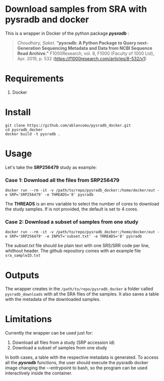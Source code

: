 # Download samples from SRA with pysradb and docker

This is a wrapper in Docker of the python package *__pysradb__* :

> _Choudhary, Saket_. __“pysradb: A Python Package to Query next-Generation Sequencing Metadata and Data from NCBI Sequence Read Archive.”__ F1000Research, vol. 8, F1000 (Faculty of 1000 Ltd), Apr. 2019, p. 532 (https://f1000research.com/articles/8-532/v1)

# Requirements
1. Docker

# Install

```
git clone https://github.com/ablancomu/pysradb_docker.git
cd pysradb_docker
docker build -t pysradb .
```

# Usage

Let's take the __SRP256479__ study as example:

### Case 1: Download all the files from SRP256479

```
docker run --rm -it -v /path/to/repo/pysradb_docker:/home/docker/out -e SRP='SRP256479' -e THREADS='8' pysradb
```
The __THREADS__ is an env variable to select the number of cores to download the study samples. If is not provided, the default is set to 4 cores.

### Case 2: Download a subset of samples from one study

```
docker run --rm -it -v /path/to/repo/pysradb_docker:/home/docker/out -e SRP='SRP256479' -e INPUT='subset.txt' -e THREADS='8' pysradb
```

The _subset.txt_ file should be plain text with one SRS/SRR code per line, whithout header. The github repository comes with an example file `sra_sampleID.txt` 

# Outputs

The wrapper creates in the `/path/to/repo/pysradb_docker` a folder called `pysradb_downloads` with all the SRA files of the samples. It also saves a table with the metadata of the downloaded samples.

# Limitations

Currently the wrapper can be used just for:
1. Download all files from a study (SRP accession id)
2. Download a subset of samples from one study

In both cases, a table with the respective metadata is generated.
To access all the *__pysradb__* functions, the user should execute the pysradb docker image changing the --entrypoint to bash, so the program can be used interactively inside the container.
